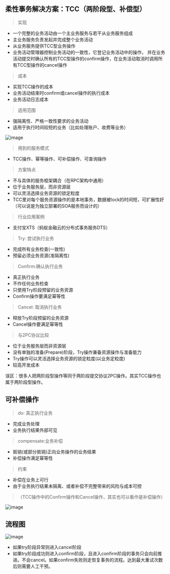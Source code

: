 ## 柔性事务解决方案：TCC（两阶段型、补偿型）

> 实现
* 一个完整的业务活动由一个主业务服务与若干从业务服务组成
* 主业务服务负责发起并完成整个业务活动
* 从业务服务提供TCC型业务操作
* 业务活动管理器控制业务活动的一致性，它登记业务活动中的操作， 并在业务活动提交时确认所有的TCC型操作的confirm操作，在业务活动取消时调用所有TCC型操作的cancel操作

> 成本
* 实现TCC操作的成本
* 业务活动结束时confirm或cancel操作的执行成本
* 业务活动日志成本

> 适用范围
* 强隔离性、严格一致性要求的业务活动
* 适用于执行时间较短的业务（比如处理账户、收费等业务）

![image](https://github.com/csy512889371/learnDoc/blob/master/image/2018/fbs/10.png)


> 用到的服务模式
* TCC操作、幂等操作、可补偿操作、可查询操作

> 方案特点
* 不与具体的服务框架耦合（在RPC架构中通用）
* 位于业务服务层，而非资源层
* 可以灵活选择业务资源的锁定粒度
* TCC里对每个服务资源操作的是本地事务，数据被lock的时间短，可扩展性好（可以说是为独立部署的SOA服务而设计的）

> 行业应用案例
* 支付宝XTS（蚂蚁金融云的分布式事务服务DTS）

> Try: 尝试执行业务
* 完成所有业务检查(一致性)
* 预留必须业务资源(准隔离性)

> Confirm:确认执行业务
* 真正执行业务
* 不作任何业务检查
* 只使用Try阶段预留的业务资源
* Confirm操作要满足幂等性

> Cancel: 取消执行业务
* 释放Try阶段预留的业务资源
* Cancel操作要满足幂等性

> 与2PC协议比较
* 位于业务服务层而非资源层
* 没有单独的准备(Prepare)阶段，Try操作兼备资源操作与准备能力
* Try操作可以灵活选择业务资源的锁定粒度(以业务定粒度)
* 较高开发成本

误区：很多人把两阶段型操作等同于两阶段提交协议2PC操作。其实TCC操作也属于两阶段型操作。

## 可补偿操作

> do: 真正执行业务
* 完成业务处理
* 业务执行结果外部可见

> compensate:业务补偿
* 抵销(或部分抵销)正向业务操作的业务结果
* 补偿操作满足幂等性

> 约束
* 补偿在业务上可行
* 由于业务执行结果未隔离、或者补偿不完整带来的风险与成本可控

>（TCC操作中的Confirm操作和Cancel操作，其实也可以看作是补偿操作）

![image](https://github.com/csy512889371/learnDoc/blob/master/image/2018/fbs/8.png)

## 流程图
![image](https://github.com/csy512889371/learnDoc/blob/master/image/2018/fbs1/tcc.png)

* 如果try阶段异常则进入cancel阶段
* 如果try阶段成功则进入confirm阶段，且进入confirm阶段的事务只会向前推进。不会cancel。如果confirm失败则走恢复事务的流程。达到最大重试次数后则需要人工干预。
